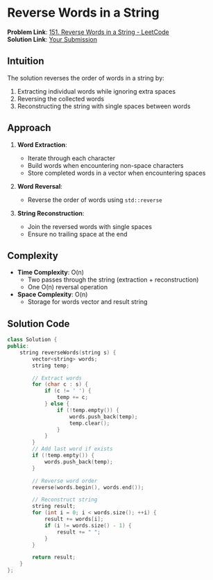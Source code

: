# Reverse Words in a String

**Problem Link**: [151. Reverse Words in a String - LeetCode](https://leetcode.com/problems/reverse-words-in-a-string/)  
**Solution Link**: [Your Submission](https://leetcode.com/problems/reverse-words-in-a-string/submissions/1627199442)

## Intuition
The solution reverses the order of words in a string by:
1. Extracting individual words while ignoring extra spaces
2. Reversing the collected words
3. Reconstructing the string with single spaces between words

## Approach
1. **Word Extraction**:
   - Iterate through each character
   - Build words when encountering non-space characters
   - Store completed words in a vector when encountering spaces

2. **Word Reversal**:
   - Reverse the order of words using `std::reverse`

3. **String Reconstruction**:
   - Join the reversed words with single spaces
   - Ensure no trailing space at the end

## Complexity
- **Time Complexity**: O(n)  
  - Two passes through the string (extraction + reconstruction)
  - One O(n) reversal operation
- **Space Complexity**: O(n)  
  - Storage for words vector and result string

## Solution Code
```cpp
class Solution {
public:
    string reverseWords(string s) {
        vector<string> words;
        string temp;

        // Extract words
        for (char c : s) {
            if (c != ' ') {
                temp += c;
            } else {
                if (!temp.empty()) {
                    words.push_back(temp);
                    temp.clear();
                }
            }
        }
        // Add last word if exists
        if (!temp.empty()) {
            words.push_back(temp);
        }

        // Reverse word order
        reverse(words.begin(), words.end());

        // Reconstruct string
        string result;
        for (int i = 0; i < words.size(); ++i) {
            result += words[i];
            if (i != words.size() - 1) {
                result += " ";
            }
        }

        return result;
    }
};
